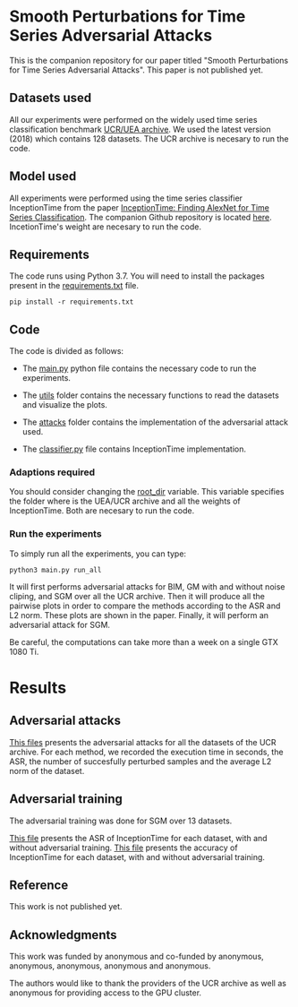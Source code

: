 # Smooth Perturbations for Time Series Adversarial Attacks

This is the companion repository for our paper titled "Smooth Perturbations for Time Series Adversarial Attacks". This paper is not published yet.

## Datasets used

All our experiments were performed on the widely used time series classification benchmark [UCR/UEA archive](http://timeseriesclassification.com/index.php). We used the latest version (2018) which contains 128 datasets.
The UCR archive is necesary to run the code.

## Model used

All experiments were performed using the time series classifier InceptionTime from the paper [InceptionTime: Finding AlexNet for Time Series Classification](https://arxiv.org/abs/1909.04939). The companion Github repository is located [here](https://github.com/hfawaz/InceptionTime).
IncetionTime's weight are necesary to run the code.

## Requirements

The code runs using Python 3.7. You will need to install the packages present in the [requirements.txt](requirements.txt) file.

``pip install -r requirements.txt``

## Code

The code is divided as follows:

* The [main.py](main.py) python file contains the necessary code to run the experiments.
* The [utils](utils/) folder contains the necessary functions to read the datasets and visualize the plots.

* The [attacks](attacks/) folder contains the implementation of the adversarial attack used.
* The [classifier.py](classifier.py) file contains InceptionTime implementation.

### Adaptions required

You should consider changing the [root_dir](main.py#L44) variable.
This variable specifies the folder where is the UEA/UCR archive and all the weights of InceptionTime. Both are necesary to run the code.

### Run the experiments

To simply run all the experiments, you can type:

``python3 main.py run_all``

It will first performs adversarial attacks for BIM, GM with and without noise cliping, and SGM over all the UCR archive.
Then it will produce all the pairwise plots in order to compare the methods according to the ASR and L2 norm. These plots are shown in the paper.
Finally, it will perform an adversarial attack for SGM.

Be careful, the computations can take more than a week on a single GTX 1080 Ti.

# Results



## Adversarial attacks

[This files](results/adv_attacks_results.csv) presents the adversarial attacks for all the datasets of the UCR archive.
For each method, we recorded the execution time in seconds, the ASR, the number of succesfully perturbed samples and the average L2 norm of the dataset.


## Adversarial training

The adversarial training was done for SGM over 13 datasets.

[This file](results/adv_train_ASR.csv) presents the ASR of InceptionTime for each dataset, with and without adversarial training.
[This file](results/adv_train_accuracy.csv) presents the accuracy of InceptionTime for each dataset, with and without adversarial training.


## Reference

This work is not published yet.

## Acknowledgments

This work was funded by anonymous and co-funded by anonymous, anonymous, anonymous, anonymous and anonymous.

The authors would like to thank the providers of the UCR archive as well as anonymous for providing access to the GPU cluster.
